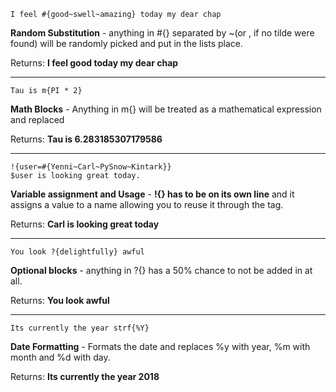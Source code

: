 ```
I feel #{good~swell~amazing} today my dear chap
```

**Random Substitution** - anything in #{} separated by ~(or , if no tilde were found) will be randomly picked and put in the lists place.

Returns: **I feel good today my dear chap**

---------------

```
Tau is m{PI * 2}
```

**Math Blocks** - Anything in m{} will be treated as a mathematical expression and replaced

Returns: **Tau is 6.283185307179586**

---------------

```
!{user=#{Yenni~Carl~PySnow~Kintark}}
$user is looking great today.
```

**Variable assignment and Usage** - **!{} has to be on its own line** and it assigns a value to a name allowing you to reuse it through
the tag.

Returns: **Carl is looking great today**

---------------

```
You look ?{delightfully} awful
```

**Optional blocks** - anything in ?{} has a 50% chance to not be added in at all.

Returns: **You look awful**

---------------

```
Its currently the year strf{%Y}
```

**Date Formatting** - Formats the date and replaces %y with year, %m with month and %d with day.

Returns: **Its currently the year 2018**